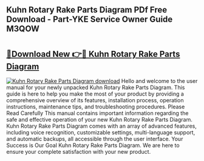 ## Kuhn Rotary Rake Parts Diagram PDf Free Download - Part-YKE Service Owner Guide M3QOW

# <h2><a href="http://dfq432j.blite.top/?on=Kuhn+Rotary+Rake+Parts+Diagram">🔗Download New 👉🔴 Kuhn Rotary Rake Parts Diagram</a></h2>

[![Kuhn Rotary Rake Parts Diagram download](https://i.imgur.com/lujVjoI.png)](http://dfq432j.blite.top/?on=Kuhn+Rotary+Rake+Parts+Diagram)
Hello and welcome to the user manual for your newly unpacked Kuhn Rotary Rake Parts Diagram. This guide is here to help you make the most of your product by providing a comprehensive overview of its features, installation process, operation instructions, maintenance tips, and troubleshooting procedures. Please Read Carefully This manual contains important information regarding the safe and effective operation of your new Kuhn Rotary Rake Parts Diagram. Kuhn Rotary Rake Parts Diagram comes with an array of advanced features, including voice recognition, customizable settings, multi-language support, and automatic backups, all accessible through the user interface. Your Success is Our Goal Kuhn Rotary Rake Parts Diagram. We are here to ensure your complete satisfaction with your new product.
